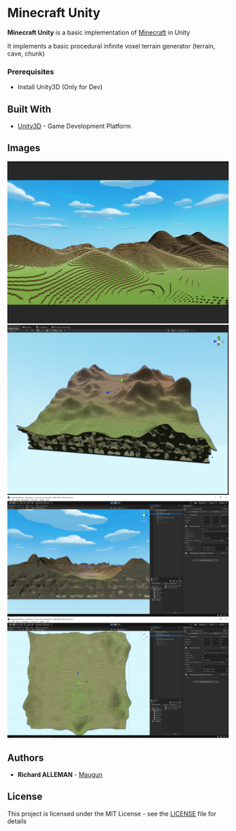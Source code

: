 # Minecraft Unity

**Minecraft Unity** is a basic implementation of [Minecraft](https://en.wikipedia.org/wiki/Minecraft) in Unity

It implements a basic procedural infinite voxel terrain generator (terrain, cave, chunk)

### Prerequisites

- Install Unity3D (Only for Dev)

## Built With

- [Unity3D](https://unity3d.com/) - Game Development Platform

## Images

![Play Mode View](Img/game_mode_view.PNG?raw=true "Play Mode View")
![View](Img/view.PNG?raw=true "View")
![Face View](Img/face_view.PNG?raw=true "Face View")
![Up View](Img/up_view.PNG?raw=true "Up View")

## Authors

- **Richard ALLEMAN** - [Maugun](https://github.com/Maugun)

## License

This project is licensed under the MIT License - see the [LICENSE](LICENSE) file for details
